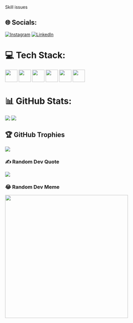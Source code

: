 Skill issues 


## 🌐 Socials:
[![Instagram](https://img.shields.io/badge/Instagram-%23E4405F.svg?logo=Instagram&logoColor=white)](https://instagram.com/https://www.instagram.com/rik_mptra/) [![LinkedIn](https://img.shields.io/badge/LinkedIn-%230077B5.svg?logo=linkedin&logoColor=white)](https://linkedin.com/in/https://www.linkedin.com/in/mahapatrarik/) 

# 💻 Tech Stack:
<p>
  <img src="https://cdn.jsdelivr.net/gh/devicons/devicon@latest/icons/python/python-original.svg" width="40" height="40" />
  <img src="https://cdn.jsdelivr.net/gh/devicons/devicon@latest/icons/c/c-original.svg" width="40" height="40" />
  <img src="https://cdn.jsdelivr.net/gh/devicons/devicon@latest/icons/cplusplus/cplusplus-original.svg" width="40" height="40" />
  <img src="https://cdn.jsdelivr.net/gh/devicons/devicon@latest/icons/java/java-original-wordmark.svg" width="40" height="40" />
  <img src="https://cdn.jsdelivr.net/gh/devicons/devicon@latest/icons/javascript/javascript-original.svg" width="40" height="40" />
  <img src="https://cdn.jsdelivr.net/gh/devicons/devicon@latest/icons/lua/lua-original.svg" width="40" height="40" />
</p>


# 📊 GitHub Stats:

![](https://github-readme-streak-stats.herokuapp.com/?user=Rimkomatic&theme=synthwave&hide_border=false)
![](https://github-readme-stats.vercel.app/api/top-langs/?username=Rimkomatic&theme=synthwave&hide_border=false&include_all_commits=false&count_private=false&layout=compact)

## 🏆 GitHub Trophies
![](https://github-profile-trophy.vercel.app/?username=Rimkomatic&theme=dracula&no-frame=false&no-bg=false&margin-w=4)

### ✍️ Random Dev Quote
![](https://quotes-github-readme.vercel.app/api?type=horizontal&theme=tokyonight)

### 😂 Random Dev Meme
<img src='https://memer-new.vercel.app/' style="height: 400px;"/>


